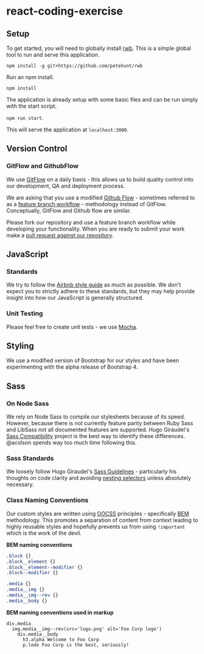 # react-coding-exercise
## Setup

To get started, you will need to globally install [rwb](https://github.com/petehunt/rwb). This is a simple global tool to run and serve this application.

`npm install -g git+https://github.com/petehunt/rwb`

Run an npm install.

`npm install`


The application is already setup with some basic files and can be run simply with the start script.

 `npm run start`.

 This will serve the application at `localhost:3000`.

## Version Control
### GitFlow and GithubFlow
We use [GitFlow](https://www.atlassian.com/git/tutorials/comparing-workflows/gitflow-workflow/) on a daily basis - this allows us to build quality control into our development, QA and deployment process.

We are asking that you use a modified [Github Flow](https://guides.github.com/introduction/flow/) - sometimes referred to as a [feature branch workflow](https://www.atlassian.com/git/tutorials/comparing-workflows/feature-branch-workflow) - methodology instead of GitFlow. Conceptually, GitFlow and Github flow are similar.

Please fork our repository and use a feature branch workflow while developing your functionality. When you are ready to submit your work make a [pull request against our repository](https://help.github.com/articles/using-pull-requests/).

## JavaScript
### Standards
We try to follow the [Airbnb style guide](https://github.com/airbnb/javascript) as much as possible. We don't expect you to strictly adhere to these standards, but they may help provide insight into how our JavaScript is generally structured.

### Unit Testing
Please feel free to create unit tests - we use [Mocha](https://github.com/mochajs/mocha).

## Styling
We use a modified version of Bootstrap for our styles and have been experimenting with the alpha release of Bootstrap 4.

## Sass
### On Node Sass
We rely on Node Sass to compile our stylesheets because of its speed. However, because there is not currently feature parity between Ruby Sass and LibSass not all documented features are supported. Hugo Giraudel's [Sass Compatibility](http://sass-compatibility.github.io/) project is the best way to identify these differences. @acolson spends way too much time following this.

### Sass Standards
We loosely follow Hugo Giraudel's [Sass Guidelines](http://sass-guidelin.es/) - particularly his thoughts on code clarity and avoiding [nesting selectors](http://sass-guidelin.es/#selector-nesting) unless absolutely necessary.

### Class Naming Conventions
Our custom styles are written using [OOCSS](http://appendto.com/2014/04/oocss/) principles - specifically   [BEM](http://csswizardry.com/2013/01/mindbemding-getting-your-head-round-bem-syntax/) methodology. This promotes a separation of content from context leading to highly reusable styles and hopefully prevents us from using ```!important``` which is the work of the devil.

**BEM naming conventions**
``` sass
.block {}
.block__element {}
.block__element--modifier {}
.block--modifier {}

.media {}
.media__img {}
.media__img--rev {}
.media__body {}
```

**BEM naming conventions used in markup**
``` jade
div.media
  img.media__img--rev(src='logo.png' alt='Foo Corp logo')
    div.media__body
      h3.alpha Welcome to Foo Corp
      p.lede Foo Corp is the best, seriously!
